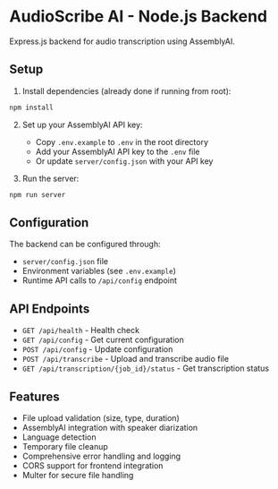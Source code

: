# AudioScribe AI - Node.js Backend

Express.js backend for audio transcription using AssemblyAI.

## Setup

1. Install dependencies (already done if running from root):
```bash
npm install
```

2. Set up your AssemblyAI API key:
   - Copy `.env.example` to `.env` in the root directory
   - Add your AssemblyAI API key to the `.env` file
   - Or update `server/config.json` with your API key

3. Run the server:
```bash
npm run server
```

## Configuration

The backend can be configured through:
- `server/config.json` file
- Environment variables (see `.env.example`)
- Runtime API calls to `/api/config` endpoint

## API Endpoints

- `GET /api/health` - Health check
- `GET /api/config` - Get current configuration
- `POST /api/config` - Update configuration
- `POST /api/transcribe` - Upload and transcribe audio file
- `GET /api/transcription/{job_id}/status` - Get transcription status

## Features

- File upload validation (size, type, duration)
- AssemblyAI integration with speaker diarization
- Language detection
- Temporary file cleanup
- Comprehensive error handling and logging
- CORS support for frontend integration
- Multer for secure file handling
